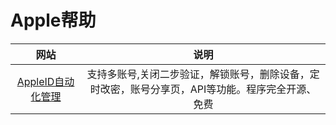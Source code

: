# Apple帮助

|网站|说明|
|:---:|:---:|
|[AppleID自动化管理](http://github.com/pplulee/appleid_auto)|支持多账号,关闭二步验证，解锁账号，删除设备，定时改密，账号分享页，API等功能。程序完全开源、免费|